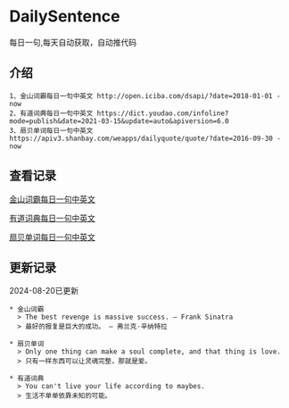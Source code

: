# DailySentence

每日一句,每天自动获取，自动推代码

## 介绍

```
1、金山词霸每日一句中英文 http://open.iciba.com/dsapi/?date=2018-01-01 - now
2、有道词典每日一句中英文 https://dict.youdao.com/infoline?mode=publish&date=2021-03-15&update=auto&apiversion=6.0
3、扇贝单词每日一句中英文 https://apiv3.shanbay.com/weapps/dailyquote/quote/?date=2016-09-30 - now
```

## 查看记录

[金山词霸每日一句中英文](./data/iciba/)

[有道词典每日一句中英文](./data/youdao/)

[扇贝单词每日一句中英文](./data/shanbay/)

## 更新记录
2024-08-20已更新 
```
* 金山词霸
  > The best revenge is massive success. — Frank Sinatra
  > 最好的报复是巨大的成功。 — 弗兰克·辛纳特拉

* 扇贝单词
  > Only one thing can make a soul complete, and that thing is love.
  > 只有一样东西可以让灵魂完整，那就是爱。

* 有道词典
  > You can't live your life according to maybes.
  > 生活不单单依靠未知的可能。

```
